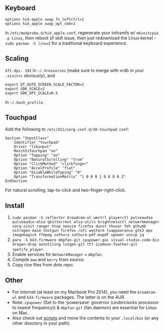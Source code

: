 ## Keyboard
```
options hid-apple swap_fn_leftctrl=1
options hid_apple swap_opt_cmd=1
```
in `/etc/modprobe.d/hid_apple.conf`, regenerate your initramfs w/ `mkinitcpio -p Linux`, then reboot (if skill issue, then just redownload the Linux kernel - `sudo pacman -S linux`) for a traditional keyboard experience.

## Scaling
`Xft.dpi: 192` in `~/.Xresources` (make sure to merge with xrdb in your `.xinitrc` obviously), and

```
export QT_AUTO_SCREEN_SCALE_FACTOR=1
export GDK_SCALE=2
export GDK_DPI_SCALE=0.5
```
in `~/.bash_profile`.

## Touchpad

Add the following to `/etc/X11/xorg.conf.d/30-touchpad.conf`:
```
Section "InputClass"
    Identifier "touchpad"
    Driver "libinput"
    MatchIsTouchpad "on"
    Option "Tapping" "on"
    Option "NaturalScrolling" "true"
    Option "ClickMethod" "clickfinger"
    Option "AccelProfile" "flat"
    Option "DisableWhileTyping" "0"
    Option "TransformationMatrix" "1 0 0 0 1 0 0 0 0.3"
EndSection
```
For natural scrolling, tap-to-click and two-finger-right-click.

## Install
1. ```sudo pacman -S reflector broadcom-wl wmctrl playerctl pulseaudio pulseaudio-alsa qbittorrent alsa-utils brightnessctl networkmanager xorg-xinit ranger htop neovim firefox dunst thunar feh gthumb nitrogen maim shotgun firefox rofi wezterm lxappearance-gtk3 mpv imagemagick ffmpeg zathura zathura-pdf-mupdf upower unzip jq```
2. ```paru -S b43-firmware mbpfan-git cpupower-gui visual-studio-code-bin dragon-drop autotiling lutgen-git ttf-icomoon-feather-git spotify_player```.
3. Enable services for `NetworkManager` + `mbpfan`.
4. Compile `eww` and `berry` from source.
5. Copy rice files from dots repo.
## Other
- For internet (at least on my Macbook Pro 2014), you need the `broadcom-wl` and `b43-firmware` packages. The latter is on the AUR.
- Note: `cpupower` (Set to the 'powersave' governor (underclocks processor to lowest frequency))  & `mbpfan-git` (fan daemon) are essential for Linux on Mac.
- Also check out [scripts](Scripts/) and move the contents to your `.local/bin` (or any other directory in your path).

